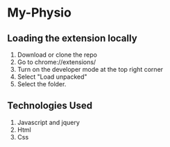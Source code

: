 # My-Physio

## Loading the extension locally
1. Download or clone the repo
2. Go to chrome://extensions/
3. Turn on the developer mode at the top right corner
4. Select "Load unpacked"
5. Select the folder. 

## Technologies Used
1. Javascript and jquery
2. Html
3. Css


